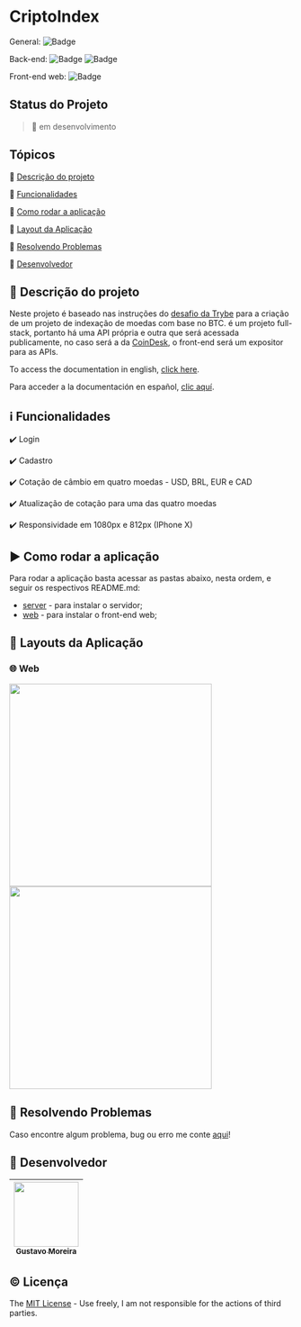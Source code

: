 # CriptoIndex

General: ![Badge](https://img.shields.io/badge/types-Flow%20%7C%20TypeScript-blue)

Back-end: ![Badge](https://img.shields.io/badge/node-%3E%3D%2012.18.2-brightgreen) ![Badge](https://img.shields.io/badge/PostgreSQL-v12.0-lightblue)

Front-end web: ![Badge](https://img.shields.io/badge/Bootcamp%20Rocketseat-ReactJS-blueviolet)

## Status do Projeto

> 🚧 em desenvolvimento

## Tópicos

🔹 [Descrição do projeto](#link-descrição-do-projeto)

🔹 [Funcionalidades](#information_source-funcionalidades)

🔹 [Como rodar a aplicação](#arrow_forward-como-rodar-a-aplicação)

🔹 [Layout da Aplicação](#scroll-layouts-da-aplicação)

🔹 [Resolvendo Problemas](#hammer-resolvendo-problemas)

🔹 [Desenvolvedor](#octopus-desenvolvedor)

## :link: Descrição do projeto

<p align="justify">
  
  Neste projeto é baseado nas instruções do [desafio da Trybe](https://github.com/betrybe/technical-test) para a criação de um projeto de indexação de moedas com base no BTC. é um projeto full-stack, portanto há uma API própria e outra que será acessada publicamente, no caso será a da [CoinDesk](https://www.coindesk.com/coindesk-api), o front-end será um expositor para as APIs.

  To access the documentation in english, [click here]().
  
  Para acceder a la documentación en español, [clic aquí]().

</p>

## :information_source: Funcionalidades

✔️ Login

✔️ Cadastro

✔️ Cotação de câmbio em quatro moedas - USD, BRL, EUR e CAD

✔️ Atualização de cotação para uma das quatro moedas

✔️ Responsividade em 1080px e 812px (IPhone X)

## :arrow_forward: Como rodar a aplicação

Para rodar a aplicação basta acessar as pastas abaixo, nesta ordem, e seguir os respectivos README.md:

- [server](https://github.com/MGustav0/CriptoIndex/blob/main/api) - para instalar o servidor;
- [web](https://github.com/MGustav0/CriptoIndex/blob/main/web) - para instalar o front-end web;

## :scroll: Layouts da Aplicação

### 🌐 Web

<img src="" width="360" heigth="640" />   <img src="" width="360" heigth="640" />

## :hammer: Resolvendo Problemas

Caso encontre algum problema, bug ou erro me conte [aqui](https://github.com/MGustav0/CriptoIndex/issues)!

## :octopus: Desenvolvedor

| [<img src="https://avatars1.githubusercontent.com/u/18315899?s=460&u=54d9c6ea66f2b27120bf39dabe1d36ff22a92b9d&v=4>][(https://github.com/MGustav0](https://avatars1.githubusercontent.com/u/18315899?s=460&u=54d9c6ea66f2b27120bf39dabe1d36ff22a92b9d&v=4))" width=115><br><sub>Gustavo Moreira</sub>](https://github.com/MGustav0) |
| :---: |

## :copyright: Licença

The [MIT License](https://opensource.org/licenses/MIT) - Use freely, I am not responsible for the actions of third parties.
